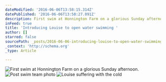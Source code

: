 ```yaml
---
dateModified: '2016-06-06T13:58:15.314Z'
datePublished: '2016-06-06T13:58:27.091Z'
description: First swim at Honnington Farm on a glorious Sunday afternoon.
inFeed: true
title: 'Introducing Louise to open water swimming '
author: []
starred: false
sourcePath: _posts/2016-06-06-introducing-louise-to-open-water-swimming.md
_context: 'http://schema.org'
_type: Article

---
```

![First swim at Honnington Farm on a glorious Sunday afternoon.](https://the-grid-user-content.s3-us-west-2.amazonaws.com/ebcfee0c-3ebf-4f91-9a81-743eb6704e20.jpg)
![Post swim team photo](https://the-grid-user-content.s3-us-west-2.amazonaws.com/d98082b3-40dd-4da7-8ad2-e53fa2914075.jpg)
![Louise suffering with the cold](https://the-grid-user-content.s3-us-west-2.amazonaws.com/bc94bfa7-8010-4aec-adf7-2735078028da.jpg)